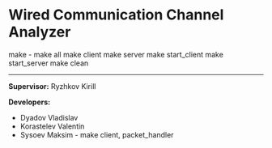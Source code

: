 # Wired Communication Channel Analyzer

make - make all
make client
make server
make start_client
make start_server
make clean

---
**Supervisor:** Ryzhkov Kirill

**Developers:** 
* Dyadov Vladislav
* Korastelev Valentin
* Sysoev Maksim - make client, packet_handler
